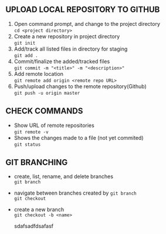 ## UPLOAD LOCAL REPOSITORY TO GITHUB
1. Open command prompt, and change to the project directory<br/>
	```cd <project directory>```
2. Create a new repository in project directory<br/> 
	```git init```
3. Add/track all listed files in directory for staging<br/> 
	```git add .```
4. Commit/finalize the added/tracked files<br/>
	```git commit -m "<title>" -m "<description>"```
5. Add remote location<br/>
	```git remote add origin <remote repo URL>```
6. Push/upload changes to the remote repository(Github)<br/>
	```git push -u origin master```

## CHECK COMMANDS
* Show URL of remote repositories<br/>
	```git remote -v```
* Shows the changes made to a file (not yet commited)<br/>
	```git status```

## GIT BRANCHING
* create, list, rename, and delete branches<br/>
    ```git branch```
* navigate between branches created by ```git branch```<br/>
    ```git checkout```
* create a new branch<br/>
    ```git checkout -b <name>```


    sdafsadfdsafasf
